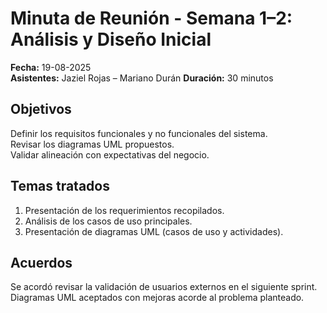 # Minuta de Reunión - Semana 1–2: Análisis y Diseño Inicial

**Fecha:** 19-08-2025  
**Asistentes:** Jaziel Rojas – Mariano Durán
**Duración:** 30 minutos  

## Objetivos

Definir los requisitos funcionales y no funcionales del sistema.  
Revisar los diagramas UML propuestos.  
Validar alineación con expectativas del negocio.

## Temas tratados

1. Presentación de los requerimientos recopilados.  
2. Análisis de los casos de uso principales.  
3. Presentación de diagramas UML (casos de uso y actividades).

## Acuerdos

Se acordó revisar la validación de usuarios externos en el siguiente sprint.  
Diagramas UML aceptados con mejoras acorde al problema planteado.
